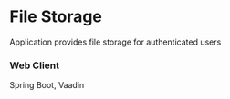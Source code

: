 # File Storage
Application provides file storage for authenticated users

### Web Client
Spring Boot, Vaadin
